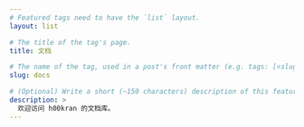 ```yaml
---
# Featured tags need to have the `list` layout.
layout: list

# The title of the tag's page.
title: 文档

# The name of the tag, used in a post's front matter (e.g. tags: [<slug>]).
slug: docs

# (Optional) Write a short (~150 characters) description of this featured tag.
description: >
  欢迎访问 h00kran 的文档库。
---
```

